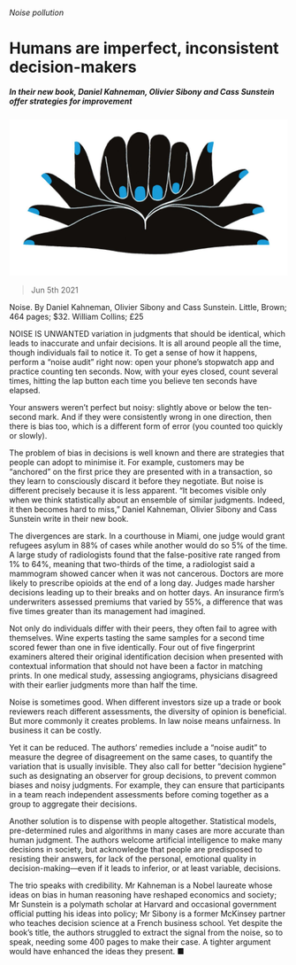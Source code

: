 ###### Noise pollution

# Humans are imperfect, inconsistent decision-makers 

##### In their new book, Daniel Kahneman, Olivier Sibony and Cass Sunstein offer strategies for improvement 

![image](images/20210506_BKD002_0.jpg) 

> Jun 5th 2021 

Noise. By Daniel Kahneman, Olivier Sibony and Cass Sunstein. Little, Brown; 464 pages; $32. William Collins; £25

NOISE IS UNWANTED variation in judgments that should be identical, which leads to inaccurate and unfair decisions. It is all around people all the time, though individuals fail to notice it. To get a sense of how it happens, perform a “noise audit” right now: open your phone’s stopwatch app and practice counting ten seconds. Now, with your eyes closed, count several times, hitting the lap button each time you believe ten seconds have elapsed.


Your answers weren’t perfect but noisy: slightly above or below the ten-second mark. And if they were consistently wrong in one direction, then there is bias too, which is a different form of error (you counted too quickly or slowly).

The problem of bias in decisions is well known and there are strategies that people can adopt to minimise it. For example, customers may be “anchored” on the first price they are presented with in a transaction, so they learn to consciously discard it before they negotiate. But noise is different precisely because it is less apparent. “It becomes visible only when we think statistically about an ensemble of similar judgments. Indeed, it then becomes hard to miss,” Daniel Kahneman, Olivier Sibony and Cass Sunstein write in their new book.

The divergences are stark. In a courthouse in Miami, one judge would grant refugees asylum in 88% of cases while another would do so 5% of the time. A large study of radiologists found that the false-positive rate ranged from 1% to 64%, meaning that two-thirds of the time, a radiologist said a mammogram showed cancer when it was not cancerous. Doctors are more likely to prescribe opioids at the end of a long day. Judges made harsher decisions leading up to their breaks and on hotter days. An insurance firm’s underwriters assessed premiums that varied by 55%, a difference that was five times greater than its management had imagined.

Not only do individuals differ with their peers, they often fail to agree with themselves. Wine experts tasting the same samples for a second time scored fewer than one in five identically. Four out of five fingerprint examiners altered their original identification decision when presented with contextual information that should not have been a factor in matching prints. In one medical study, assessing angiograms, physicians disagreed with their earlier judgments more than half the time.

Noise is sometimes good. When different investors size up a trade or book reviewers reach different assessments, the diversity of opinion is beneficial. But more commonly it creates problems. In law noise means unfairness. In business it can be costly.

Yet it can be reduced. The authors’ remedies include a “noise audit” to measure the degree of disagreement on the same cases, to quantify the variation that is usually invisible. They also call for better “decision hygiene” such as designating an observer for group decisions, to prevent common biases and noisy judgments. For example, they can ensure that participants in a team reach independent assessments before coming together as a group to aggregate their decisions.

Another solution is to dispense with people altogether. Statistical models, pre-determined rules and algorithms in many cases are more accurate than human judgment. The authors welcome artificial intelligence to make many decisions in society, but acknowledge that people are predisposed to resisting their answers, for lack of the personal, emotional quality in decision-making—even if it leads to inferior, or at least variable, decisions.

The trio speaks with credibility. Mr Kahneman is a Nobel laureate whose ideas on bias in human reasoning have reshaped economics and society; Mr Sunstein is a polymath scholar at Harvard and occasional government official putting his ideas into policy; Mr Sibony is a former McKinsey partner who teaches decision science at a French business school. Yet despite the book’s title, the authors struggled to extract the signal from the noise, so to speak, needing some 400 pages to make their case. A tighter argument would have enhanced the ideas they present. ■

